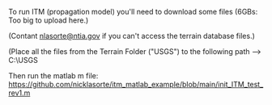 To run ITM (propagation model) you'll need to download some files (6GBs: Too big to upload here.)

(Contant nlasorte@ntia.gov if you can't access the terrain database files.)

(Place all the files from the Terrain Folder ("USGS") to the following path --> C:\USGS

Then run the matlab m file: https://github.com/nicklasorte/itm_matlab_example/blob/main/init_ITM_test_rev1.m

